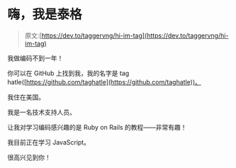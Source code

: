 # 嗨，我是泰格

> 原文:[https://dev.to/taggervng/hi-im-tag](https://dev.to/taggervng/hi-im-tag)

我做编码不到一年！

你可以在 GitHub 上找到我，我的名字是 tag hatle([https://github.com/taghatle](https://github.com/taghatle))。

我住在美国。

我是一名技术支持人员。

让我对学习编码感兴趣的是 Ruby on Rails 的教程——非常有趣！

我目前正在学习 JavaScript。

很高兴见到你！